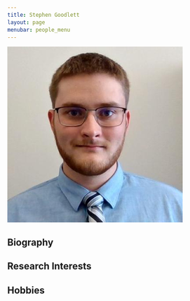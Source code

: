 ```yaml
---
title: Stephen Goodlett 
layout: page
menubar: people_menu
---
```


![stephengoodlett](/img/people/stephengoodlett.jpg)

## Biography

## Research Interests

## Hobbies

